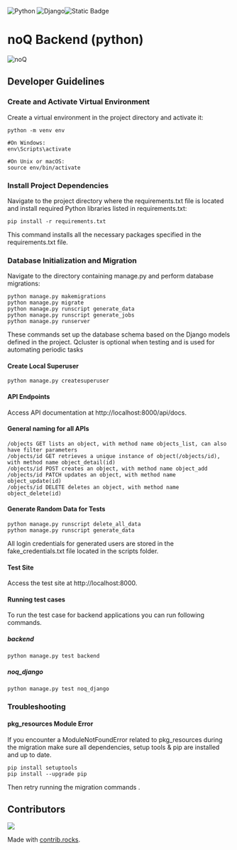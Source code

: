 ![Python](https://img.shields.io/badge/python-3670A0?style=for-the-badge&logo=python&logoColor=ffdd54) ![Django](https://img.shields.io/badge/django-%23092E20.svg?style=for-the-badge&logo=django&logoColor=white)![Static Badge](https://img.shields.io/badge/Build-In_Progress-yellow?logo=github)

# noQ Backend (python)

![noQ](https://noq.nu/wp-content/uploads/2024/04/Logotyp_PNG-300x169.png)

## Developer Guidelines

### Create and Activate Virtual Environment

Create a virtual environment in the project directory and activate it:

    python -m venv env

    #On Windows:
    env\Scripts\activate

    #On Unix or macOS:
    source env/bin/activate

### Install Project Dependencies

Navigate to the project directory where the requirements.txt file is located and install required Python libraries listed in requirements.txt:

    pip install -r requirements.txt

This command installs all the necessary packages specified in the requirements.txt file.

### Database Initialization and Migration

Navigate to the directory containing manage.py and perform database migrations:

    python manage.py makemigrations
    python manage.py migrate
    python manage.py runscript generate_data
    python manage.py runscript generate_jobs
    python manage.py runserver

These commands set up the database schema based on the Django models defined in the project.
Qcluster is optional when testing and is used for automating periodic tasks

#### Create Local Superuser

    python manage.py createsuperuser

#### API Endpoints

Access API documentation at http://localhost:8000/api/docs.

#### General naming for all APIs

    /objects GET lists an object, with method name objects_list, can also have filter parameters
    /objects/id GET retrieves a unique instance of object(/objects/id), with method name object_detail(id)
    /objects/id POST creates an object, with method name object_add
    /objects/id PATCH updates an object, with method name object_update(id)
    /objects/id DELETE deletes an object, with method name object_delete(id)

#### Generate Random Data for Tests

    python manage.py runscript delete_all_data
    python manage.py runscript generate_data

All login credentials for generated users are stored in the fake_credentials.txt file located in the scripts folder.

#### Test Site

Access the test site at http://localhost:8000.

#### Running test cases

To run the test case for backend applications you can run following commands.

##### backend

    python manage.py test backend

##### noq_django

    python manage.py test noq_django

### Troubleshooting

#### pkg_resources Module Error

If you encounter a ModuleNotFoundError related to pkg_resources during the migration make sure all dependencies, setup tools & pip are installed and up to date.

    pip install setuptools
    pip install --upgrade pip

Then retry running the migration commands .

## Contributors

<a href="https://github.com/noQ-sweden/noq_backend_python/graphs/contributors">
    <img src="https://contrib.rocks/image?repo=noQ-sweden/noq_backend_python" />
</a>

Made with [contrib.rocks](https://contrib.rocks).
